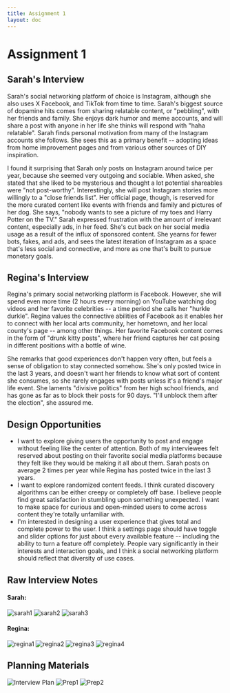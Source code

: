 ```yaml
---
title: Assignment 1
layout: doc
---
```


# Assignment 1

## Sarah's Interview  
Sarah's social networking platform of choice is Instagram, although she also uses X Facebook, and TikTok from time to time. Sarah's biggest source of dopamine hits comes from sharing relatable content, or "pebbling", with her friends and family. She enjoys dark humor and meme accounts, and will share a post with anyone in her life she thinks will respond with "haha relatable". Sarah finds personal motivation from many of the Instagram accounts she follows. She sees this as a primary benefit -- adopting ideas from home improvement pages and from various other sources of DIY inspiration.

I found it surprising that Sarah only posts on Instagram around twice per year, because she seemed very outgoing and sociable. When asked, she stated that she liked to be mysterious and thought a lot potential shareables were "not post-worthy". Interestingly, she will post Instagram stories more willingly to a "close friends list". Her official page, though, is reserved for the more curated content like events with friends and family and pictures of her dog. She says, "nobody wants to see a picture of my toes and Harry Potter on the TV." Sarah expressed frustration with the amount of irrelevant content, especially ads, in her feed. She's cut back on her social media usage as a result of the influx of sponsored content. She yearns for fewer bots, fakes, and ads, and sees the latest iteration of Instagram as a space that's less social and connective, and more as one that's built to pursue monetary goals.


## Regina's Interview  
Regina's primary social networking platform is Facebook. However, she will spend even more time (2 hours every morning) on YouTube watching dog videos and her favorite celebrities -- a time period she calls her "hurkle durkle". Regina values the connective abilities of Facebook as it enables her to connect with her local arts community, her hometown, and her local county's page -- among other things. Her favorite Facebook content comes in the form of "drunk kitty posts", where her friend captures her cat posing in different positions with a bottle of wine.

She remarks that good experiences don't happen very often, but feels a sense of obligation to stay connected somehow. She's only posted twice in the last 3 years, and doesn't want her friends to know what sort of content she consumes, so she rarely engages with posts unless it's a friend's major life event. She laments "divisive politics" from her high school friends, and has gone as far as to block their posts for 90 days. "I'll unblock them after the election", she assured me.


## Design Opportunities  
+ I want to explore giving users the opportunity to post and engage without feeling like the center of attention. Both of my interviewees felt reserved about posting on their favorite social media platforms because they felt like they would be making it all about them.  Sarah posts on average 2 times per year while Regina has posted twice in the last 3 years.
+ I want to explore randomized content feeds. I think curated discovery algorithms can be either creepy or completely off base. I believe people find great satisfaction in stumbling upon something unexpected. I want to make space for curious and open-minded users to come across content they're totally unfamiliar with.
+ I'm interested in designing a user experience that gives total and complete power to the user. I think a settings page should have toggle and slider options for just about every available feature -- including the ability to turn a feature off completely. People vary significantly in their interests and interaction goals, and I think a social networking platform should reflect that diversity of use cases.



## Raw Interview Notes  

#### Sarah:

<img title="sarah1" src="./media/sarah_interview_1.jpg">  

<img title="sarah2" src="./media/sarah_interview_2.jpg">  

<img title="sarah3" src="./media/sarah_interview_3.jpg">  


#### Regina:  

<img title="regina1" src="./media/regina_interview_1.jpg">  

<img title="regina2" src="./media/regina_interview_2.jpg">  

<img title="regina3" src="./media/regina_interview_3.jpg">  

<img title="regina4" src="./media/regina_interview_4.jpg">  


## Planning Materials  

<img title="Interview Plan" src="./media/interview_plan.jpg">  


<img title="Prep1" src="./media/prep_1.jpg">  

<img title="Prep2" src="./media/prep_2.jpg">  